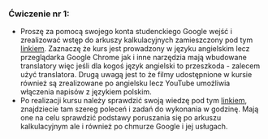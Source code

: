 ### Ćwiczenie nr 1:
* Proszę za pomocą swojego konta studenckiego Google wejść i zrealizować wstęp do arkuszy kalkulacyjnych zamieszczony pod tym [linkiem](https://www.cloudskillsboost.google/course_templates/196).
Zaznaczę że  kurs jest prowadzony w języku angielskim lecz przeglądarka Google Chrome jak i inne narzędzia mają wbudowane translatory więc jeśli dla kogoś język angielski to przeszkoda - zalecem użyć translatora.
Drugą uwagą jest to że filmy udostępnione w kursie również są zrealizowane po angielsku lecz YouTube umożliwia włączenia napisów z językiem polskim.
* Po realizacji kursu należy sprawdzić swoją wiedzę pod tym [linkiem](https://www.cloudskillsboost.google/focuses/5828?catalog_rank=%7B%22rank%22%3A12%2C%22num_filters%22%3A1%2C%22has_search%22%3Atrue%7D&parent=catalog&search_id=15183855), znajdziecie tam szereg poleceń i zadań do wykonania w godzinę.
Mają one na celu sprawdzić podstawy poruszania się po arkuszu kalkulacyjnym ale i również po chmurze Google i jej usługach.